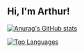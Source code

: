 ## Hi, I'm Arthur! 

[![Anurag's GitHub stats](https://github-readme-stats.vercel.app/api?username=ArthurSudbrackIbarra&count_private=true&show_icons=true)](https://github.com/anuraghazra/github-readme-stats)

[![Top Languages](https://github-readme-stats.vercel.app/api/top-langs/?username=ArthurSudbrackIbarra)](https://github.com/anuraghazra/github-readme-stats)


<!--
Here are some ideas to get you started:

- 🔭 I’m currently working on ...
- 🌱 I’m currently learning ...
- 👯 I’m looking to collaborate on ...
- 🤔 I’m looking for help with ...
- 💬 Ask me about ...
- 📫 How to reach me: ...
- 😄 Pronouns: ...
- ⚡ Fun fact: ...
-->
